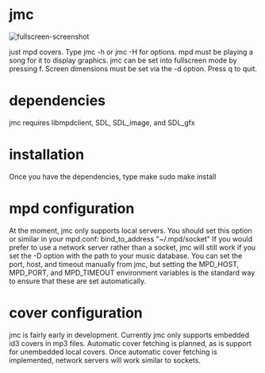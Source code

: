jmc
===

![fullscreen-screenshot](https://raw.github.com/rbong/jmc/master/img/screen1.png)

just mpd covers. Type jmc -h or jmc -H for options. mpd must be playing a song
for it to display graphics. jmc can be set into fullscreen mode by pressing f.
Screen dimensions must be set via the -d option. Press q to quit.

dependencies
===
jmc requires libmpdclient, SDL, SDL\_image, and SDL\_gfx

installation
===
Once you have the dependencies, type
make
sudo make install

mpd configuration
===
At the moment, jmc only supports local servers. You should set this option or
similar in your mpd.conf:
bind\_to\_address		"~/.mpd/socket"
If you would prefer to use a network server rather than a socket, jmc will
still work if you set the -D option with the path to your music database.
You can set the port, host, and timeout manually from jmc, but setting the
MPD\_HOST, MPD\_PORT, and MPD\_TIMEOUT environment variables is the standard way
to ensure that these are set automatically.

cover configuration
===
jmc is fairly early in development. Currently jmc only supports embedded id3
covers in mp3 files. Automatic cover fetching is planned, as is support for
unembedded local covers. Once automatic cover fetching is implemented, network
servers will work similar to sockets.
